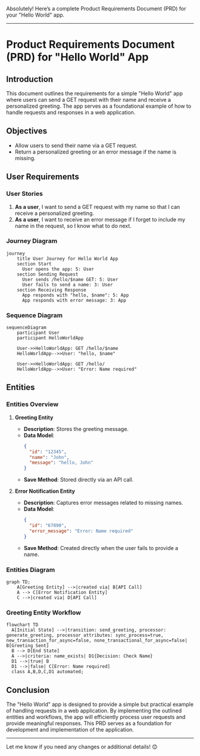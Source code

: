 Absolutely! Here’s a complete Product Requirements Document (PRD) for your "Hello World" app. 

---

# Product Requirements Document (PRD) for "Hello World" App

## Introduction

This document outlines the requirements for a simple "Hello World" app where users can send a GET request with their name and receive a personalized greeting. The app serves as a foundational example of how to handle requests and responses in a web application.

## Objectives

- Allow users to send their name via a GET request.
- Return a personalized greeting or an error message if the name is missing.

## User Requirements

### User Stories

1. **As a user**, I want to send a GET request with my name so that I can receive a personalized greeting.
2. **As a user**, I want to receive an error message if I forget to include my name in the request, so I know what to do next.

### Journey Diagram

```mermaid
journey
    title User Journey for Hello World App
    section Start
      User opens the app: 5: User
    section Sending Request
      User sends /hello/$name GET: 5: User
      User fails to send a name: 3: User
    section Receiving Response
      App responds with "hello, $name": 5: App
      App responds with error message: 3: App
```

### Sequence Diagram

```mermaid
sequenceDiagram
    participant User
    participant HelloWorldApp

    User->>HelloWorldApp: GET /hello/$name
    HelloWorldApp-->>User: "hello, $name"
    
    User->>HelloWorldApp: GET /hello/
    HelloWorldApp-->>User: "Error: Name required"
```

## Entities

### Entities Overview

1. **Greeting Entity**
   - **Description**: Stores the greeting message.
   - **Data Model**:
     ```json
     {
       "id": "12345",
       "name": "John",
       "message": "hello, John"
     }
     ```
   - **Save Method**: Stored directly via an API call.

2. **Error Notification Entity**
   - **Description**: Captures error messages related to missing names.
   - **Data Model**:
     ```json
     {
       "id": "67890",
       "error_message": "Error: Name required"
     }
     ```
   - **Save Method**: Created directly when the user fails to provide a name.

### Entities Diagram

```mermaid
graph TD;
    A[Greeting Entity] -->|created via| B[API Call]
    A --> C[Error Notification Entity]
    C -->|created via| D[API Call]
```

### Greeting Entity Workflow

```mermaid
flowchart TD
  A[Initial State] -->|transition: send_greeting, processor: generate_greeting, processor attributes: sync_process=true, new_transaction_for_async=false, none_transactional_for_async=false| B[Greeting Sent]
  B --> D[End State]
  A -->|criteria: name_exists| D1{Decision: Check Name}
  D1 -->|true| B
  D1 -->|false| C[Error: Name required]
  class A,B,D,C,D1 automated;
```

## Conclusion

The "Hello World" app is designed to provide a simple but practical example of handling requests in a web application. By implementing the outlined entities and workflows, the app will efficiently process user requests and provide meaningful responses. This PRD serves as a foundation for development and implementation of the application.

---

Let me know if you need any changes or additional details! 😊